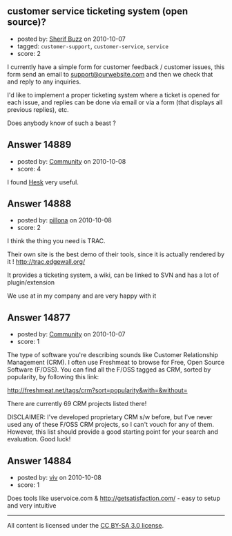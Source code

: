 ## customer service ticketing system (open source)?

- posted by: [Sherif Buzz](https://stackexchange.com/users/-1/4592-sherif-buzz) on 2010-10-07
- tagged: `customer-support`, `customer-service`, `service`
- score: 2

I currently have a simple form for customer feedback / customer issues, this form send an email to support@ourwebsite.com and then we check that and reply to any inquiries.

I'd like to implement a proper ticketing system where a ticket is opened for each issue, and replies can be done via email or via a form (that displays all previous replies), etc.

Does anybody know of such a beast ?


## Answer 14889

- posted by: [Community](https://stackexchange.com/users/-1/-1-community) on 2010-10-08
- score: 4

<p>I found <a href="http://www.hesk.com" rel="nofollow">Hesk</a> very useful.</p>



## Answer 14888

- posted by: [pillona](https://stackexchange.com/users/-1/4721-pillona) on 2010-10-08
- score: 2

I think the thing you need is TRAC.

Their own site is the best demo of their tools, since it is actually rendered by it !
http://trac.edgewall.org/

It provides a ticketing system, a wiki, can be linked to SVN and has a lot of plugin/extension

We use at in my company and are very happy with it



## Answer 14877

- posted by: [Community](https://stackexchange.com/users/-1/-1-community) on 2010-10-07
- score: 1

The type of software you're describing sounds like Customer Relationship Management (CRM). I often use Freshmeat to browse for Free, Open Source Software (F/OSS). You can find all the F/OSS tagged as CRM, sorted by popularity, by following this link:

http://freshmeat.net/tags/crm?sort=popularity&with=&without=

There are currently 69 CRM projects listed there!

DISCLAIMER: I've developed proprietary CRM s/w before, but I've never used any of these F/OSS CRM projects, so I can't vouch for any of them. However, this list should provide a good starting point for your search and evaluation. Good luck!



## Answer 14884

- posted by: [viv](https://stackexchange.com/users/-1/2665-viv) on 2010-10-08
- score: 1

Does tools like uservoice.com & http://getsatisfaction.com/ - easy to setup and very intuitive 



---

All content is licensed under the [CC BY-SA 3.0 license](https://creativecommons.org/licenses/by-sa/3.0/).
